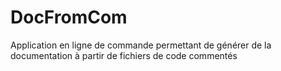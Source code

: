 # DocFromCom
Application en ligne de commande permettant de générer de la documentation à partir de fichiers de code commentés
